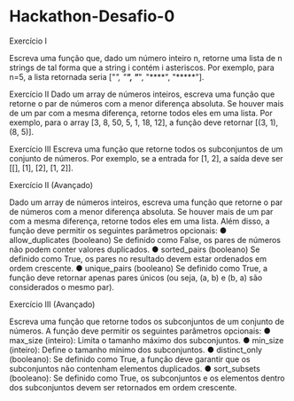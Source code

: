 # Hackathon-Desafio-0

Exercício I

Escreva uma função que, dado um número inteiro n, retorne uma lista
de n strings de tal forma que a string i contém i asteriscos. Por exemplo,
para n=5, a lista retornada seria ["*", "**", "***", "****", "*****"].

Exercício II
Dado um array de números inteiros, escreva uma função que retorne o
par de números com a menor diferença absoluta. Se houver mais de um
par com a mesma diferença, retorne todos eles em uma lista. Por
exemplo, para o array [3, 8, 50, 5, 1, 18, 12], a função deve retornar
[(3, 1), (8, 5)].

Exercício III
Escreva uma função que retorne todos os subconjuntos de um conjunto
de números. Por exemplo, se a entrada for [1, 2], a saída deve ser [[], [1],
[2], [1, 2]].

Exercício II (Avançado)

Dado um array de números inteiros, escreva uma função que retorne o
par de números com a menor diferença absoluta. Se houver mais de um
par com a mesma diferença, retorne todos eles em uma lista. Além
disso, a função deve permitir os seguintes parâmetros opcionais:
● allow_duplicates (booleano)
Se definido como False, os pares de números não podem conter
valores duplicados.
● sorted_pairs (booleano)
Se definido como True, os pares no resultado devem estar
ordenados em ordem crescente.
● unique_pairs (booleano)
Se definido como True, a função deve retornar apenas pares
únicos (ou seja, (a, b) e (b, a) são considerados o mesmo par).

Exercício III (Avançado)

Escreva uma função que retorne todos os subconjuntos de um conjunto
de números. A função deve permitir os seguintes parâmetros opcionais:
● max_size (inteiro): Limita o tamanho máximo dos subconjuntos.
● min_size (inteiro): Define o tamanho mínimo dos subconjuntos.
● distinct_only (booleano): Se definido como True, a função deve
garantir que os subconjuntos não contenham elementos duplicados.
● sort_subsets (booleano): Se definido como True, os subconjuntos e
os elementos dentro dos subconjuntos devem ser retornados em
ordem crescente.
